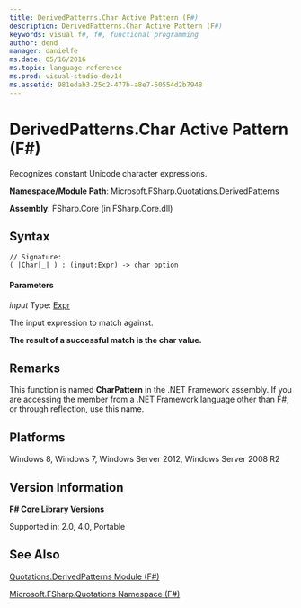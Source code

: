 ```yaml
---
title: DerivedPatterns.Char Active Pattern (F#)
description: DerivedPatterns.Char Active Pattern (F#)
keywords: visual f#, f#, functional programming
author: dend
manager: danielfe
ms.date: 05/16/2016
ms.topic: language-reference
ms.prod: visual-studio-dev14
ms.assetid: 981edab3-25c2-477b-a8e7-50554d2b7948 
---
```


# DerivedPatterns.Char Active Pattern (F#)

Recognizes constant Unicode character expressions.

**Namespace/Module Path**: Microsoft.FSharp.Quotations.DerivedPatterns

**Assembly**: FSharp.Core (in FSharp.Core.dll)


## Syntax

```
// Signature:
( |Char|_| ) : (input:Expr) -> char option
```

#### Parameters
*input*
Type: [Expr](https://msdn.microsoft.com/library/ed6a2caf-69d4-45c2-ab97-e9b3be9bce65)


The input expression to match against.



**The result of a successful match is the char value.**
## Remarks
This function is named **CharPattern** in the .NET Framework assembly. If you are accessing the member from a .NET Framework language other than F#, or through reflection, use this name.


## Platforms
Windows 8, Windows 7, Windows Server 2012, Windows Server 2008 R2


## Version Information
**F# Core Library Versions**

Supported in: 2.0, 4.0, Portable




## See Also
[Quotations.DerivedPatterns Module &#40;F&#35;&#41;](Quotations.DerivedPatterns-Module-%5BFSharp%5D.md)

[Microsoft.FSharp.Quotations Namespace &#40;F&#35;&#41;](Microsoft.FSharp.Quotations-Namespace-%5BFSharp%5D.md)

